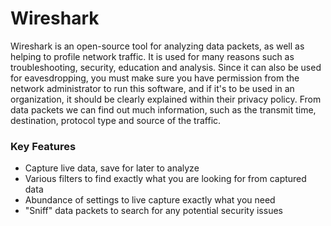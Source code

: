 # Wireshark

Wireshark is an open-source tool for analyzing data packets, as well as helping to profile network traffic. It is used for many reasons such as troubleshooting, security, education and analysis. Since it can also be used for eavesdropping, you must make sure you have permission from the network administrator to run this software, and if it's to be used in an organization, it should be clearly explained within their privacy policy. From data packets we can find out much information, such as the transmit time, destination, protocol type and source of the traffic.


### Key Features

* Capture live data, save for later to analyze
* Various filters to find exactly what you are looking for from captured data
* Abundance of settings to live capture exactly what you need
* "Sniff" data packets to search for any potential security issues